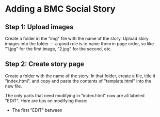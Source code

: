 # Adding a BMC Social Story
## Step 1: Upload images
Create a folder in the "img" file with the name of the story. Upload story images into the folder — a good rule is to name them in page order, so like "1.jpg" for the first image, "2.jpg" for the second, etc.
## Step 2: Create story page
Create a folder with the name of the story. In that folder, create a file, title it "index.html", and copy and paste the contents of "template.html" into the new file. 

The only parts that need modifying in "index.html" now are all labeled "EDIT". Here are tips on modifying those: 
* The first "EDIT" between <title> tags is the title of the page — the label you see on a browser tab.
* The second "EDIT" between <h2> tags is the title of the social story.
* There's a chunk that appears like this: 
  > '<div class="slide">'
  > '<p>EDIT</p>'
  > '<img class="slide-img" src="../img/EDIT">'
  > '</div>'
  This represents a page of the story. Copy and paste this as many times as necessary. The "EDIT" here can be replaced with the text for that page. Replace the "EDIT" in the image src attribute to represent the file path of the image. If you followed Step 1 correctly, this should look something like src="../img/story-image-folder-name/1.jpg".
* Finally, there is an "EDIT" in a function called "restart" which tells the restart button where to return to. Replace "EDIT" with the name of the story folder — the complete URL should look like "https://bmcautismfriendly.github.io/socialstories/story-folder-name/".
  
## Updating JavaScript
If an image is not appearing, it may have an incorrect reference address. Check the "src" attribute of the image and make sure that it directs to the appropriate file. For help on how to do this, read this article on file paths: https://www.w3schools.com/html/html_filepaths.asp.

If the site does not appear formatted (no colors, no fonts, no layout, etc.), check that the CSS file is properly referenced, using the file path link above to figure out the correct file path if necessary. 

If the site buttons aren't working, check that the the index.js JavaScript file is properly referenced.
